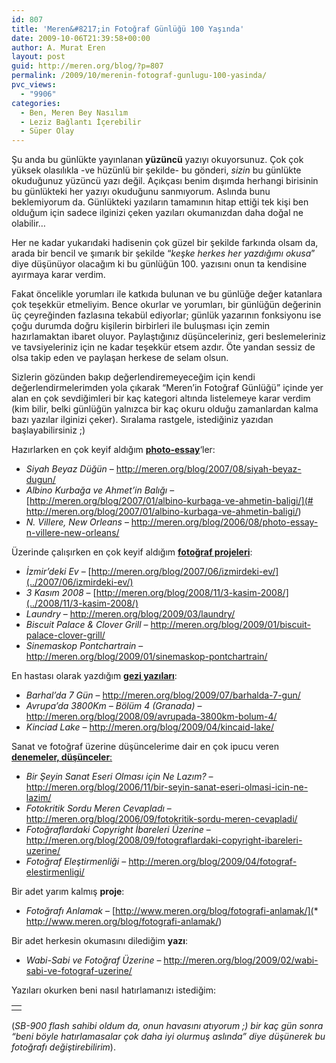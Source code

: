 ```yaml
---
id: 807
title: 'Meren&#8217;in Fotoğraf Günlüğü 100 Yaşında'
date: 2009-10-06T21:39:58+00:00
author: A. Murat Eren
layout: post
guid: http://meren.org/blog/?p=807
permalink: /2009/10/merenin-fotograf-gunlugu-100-yasinda/
pvc_views:
  - "9906"
categories:
  - Ben, Meren Bey Nasılım
  - Leziz Bağlantı İçerebilir
  - Süper Olay
---
```

Şu anda bu günlükte yayınlanan **yüzüncü** yazıyı okuyorsunuz. Çok çok yüksek olasılıkla -ve hüzünlü bir şekilde- bu gönderi, _sizin_ bu günlükte okuduğunuz yüzüncü yazı değil. Açıkçası benim dışımda herhangi birisinin bu günlükteki her yazıyı okuduğunu sanmıyorum. Aslında bunu beklemiyorum da. Günlükteki yazıların tamamının hitap ettiği tek kişi ben olduğum için sadece ilginizi çeken yazıları okumanızdan daha doğal ne olabilir&#8230;

Her ne kadar yukarıdaki hadisenin çok güzel bir şekilde farkında olsam da, arada bir bencil ve şımarık bir şekilde &#8220;_keşke herkes her yazdığımı okusa_&#8221; diye düşünüyor olacağım ki bu günlüğün 100. yazısını onun ta kendisine ayırmaya karar verdim.

Fakat öncelikle yorumları ile katkıda bulunan ve bu günlüğe değer katanlara çok teşekkür etmeliyim. Bence okurlar ve yorumları, bir günlüğün değerinin üç çeyreğinden fazlasına tekabül ediyorlar; günlük yazarının fonksiyonu ise çoğu durumda doğru kişilerin birbirleri ile buluşması için zemin hazırlamaktan ibaret oluyor. Paylaştığınız düşünceleriniz, geri beslemeleriniz ve tavsiyeleriniz için ne kadar teşekkür etsem azdır. Öte yandan sessiz de olsa takip eden ve paylaşan herkese de selam olsun.

Sizlerin gözünden bakıp değerlendiremeyeceğim için kendi değerlendirmelerimden yola çıkarak &#8220;Meren&#8217;in Fotoğraf Günlüğü&#8221; içinde yer alan en çok sevdiğimleri bir kaç kategori altında listelemeye karar verdim (kim bilir, belki günlüğün yalnızca bir kaç okuru olduğu zamanlardan kalma bazı yazılar ilginizi çeker). Sıralama rastgele, istediğiniz yazıdan başlayabilirsiniz ;)

Hazırlarken en çok keyif aldığım **[photo-essay](http://meren.org/blog/category/photo-essay/)**&#8216;ler:

  * _Siyah Beyaz Düğün_ &#8211; <http://meren.org/blog/2007/08/siyah-beyaz-dugun/>
  * _Albino Kurbağa ve Ahmet&#8217;in Balığı_ &#8211; [http://meren.org/blog/2007/01/albino-kurbaga-ve-ahmetin-baligi/](# http://meren.org/blog/2007/01/albino-kurbaga-ve-ahmetin-baligi/)
  * _N. Villere, New Orleans_ &#8211; <http://meren.org/blog/2006/08/photo-essay-n-villere-new-orleans/>

Üzerinde çalışırken en çok keyif aldığım **[fotoğraf projeleri](http://meren.org/blog/category/bugun-bunu-cektim/)**:

  * _İzmir&#8217;deki Ev_ &#8211; [http://meren.org/blog/2007/06/izmirdeki-ev/](../2007/06/izmirdeki-ev/)
  * _3 Kasım 2008_ &#8211; [http://meren.org/blog/2008/11/3-kasim-2008/](../2008/11/3-kasim-2008/)
  * _Laundry_ &#8211; <http://meren.org/blog/2009/03/laundry/>
  * _Biscuit Palace & Clover Grill_ &#8211; <http://meren.org/blog/2009/01/biscuit-palace-clover-grill/>
  * _Sinemaskop Pontchartrain_ &#8211; <http://meren.org/blog/2009/01/sinemaskop-pontchartrain/>

En hastası olarak yazdığım **[gezi yazıları](http://meren.org/blog/category/gezmecilik-modu/)**:

  * _Barhal&#8217;da 7 Gün_ &#8211; <http://meren.org/blog/2009/07/barhalda-7-gun/>
  * _Avrupa’da 3800Km – Bölüm 4 (Granada)_ &#8211; <http://meren.org/blog/2008/09/avrupada-3800km-bolum-4/>
  * _Kinciad Lake_ &#8211; <http://meren.org/blog/2009/04/kincaid-lake/>

Sanat ve fotoğraf üzerine düşüncelerime dair en çok ipucu veren [**denemeler, düşünceler**:](http://meren.org/blog/category/dusunce/)

  * _Bir Şeyin Sanat Eseri Olması için Ne Lazım?_ &#8211; <http://meren.org/blog/2006/11/bir-seyin-sanat-eseri-olmasi-icin-ne-lazim/>
  * _Fotokritik Sordu Meren Cevapladı_ &#8211; <http://meren.org/blog/2006/09/fotokritik-sordu-meren-cevapladi/>
  * _Fotoğraflardaki Copyright İbareleri Üzerine_ &#8211; <http://meren.org/blog/2008/09/fotograflardaki-copyright-ibareleri-uzerine/>
  * _Fotoğraf Eleştirmenliği_ &#8211; <http://meren.org/blog/2009/04/fotograf-elestirmenligi/>

Bir adet yarım kalmış **proje**:

  * _Fotoğrafı Anlamak_ &#8211; [http://www.meren.org/blog/fotografi-anlamak/](*  http://www.meren.org/blog/fotografi-anlamak/)

Bir adet herkesin okumasını dilediğim **yazı**:

  * _Wabi-Sabi ve Fotoğraf Üzerine_ &#8211; <http://meren.org/blog/2009/02/wabi-sabi-ve-fotograf-uzerine/>

Yazıları okurken beni nasıl hatırlamanızı istediğim:

<table border="0" width="100%">
  <tr>
    <td align="center">
      <img src="http://lh4.ggpht.com/_x7Afx6WcB1c/SsuKIY6jsHI/AAAAAAAAGdg/XIGW4dgLCpo/s800/meren.jpg" alt="" />
    </td>
  </tr>
</table>

(_SB-900 flash sahibi oldum da, onun havasını atıyorum ;) bir kaç gün sonra &#8220;beni böyle hatırlamasalar çok daha iyi olurmuş aslında&#8221; diye düşünerek bu fotoğrafı değiştirebilirim_).
